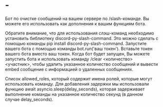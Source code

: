 # -
Бот по очистке сообщений на вашем сервере по /slash-команде. Вы можете его использовать как дополнения к вашим функциям бота.

Обратите внимание, что для использования слэш-команд необходимо установить библиотеку discord-py-slash-command. Это можно сделать с помощью команды pip install discord-py-slash-command.
Запустите вашего бота с помощью команды bot.run('ваш токен'). Вставьте токен вашего бота вместо ваш токен. Когда бот будет запущен, 
Вы можете запустить бота и использовать команду /clear <количество> <участник>, 
чтобы удалить указанное количество сообщений и вывести embed сообщение с информацией о удаленных сообщениях.

Список allowed_roles, который содержит имена ролей, которые могут использовать команду.
Для добавления задержки мы использовали функцию await asyncio.sleep(delay_seconds), которая задерживает выполнение команды на указанное количество секунд (в данном случае delay_seconds).
